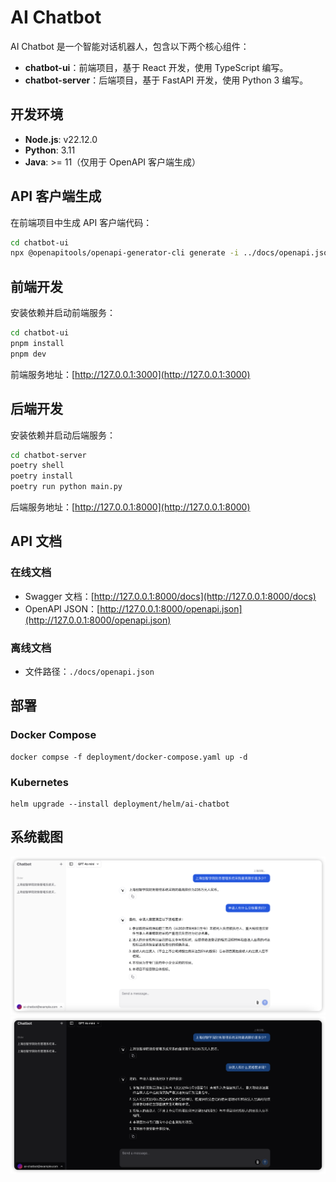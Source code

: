 # AI Chatbot

AI Chatbot 是一个智能对话机器人，包含以下两个核心组件：
- **chatbot-ui**：前端项目，基于 React 开发，使用 TypeScript 编写。
- **chatbot-server**：后端项目，基于 FastAPI 开发，使用 Python 3 编写。

## 开发环境
- **Node.js**: v22.12.0
- **Python**: 3.11
- **Java**: >= 11（仅用于 OpenAPI 客户端生成）

## API 客户端生成

在前端项目中生成 API 客户端代码：
```bash
cd chatbot-ui
npx @openapitools/openapi-generator-cli generate -i ../docs/openapi.json -o ./lib/generated -g typescript-axios
```

## 前端开发

安装依赖并启动前端服务：
```bash
cd chatbot-ui
pnpm install
pnpm dev
```

前端服务地址：[http://127.0.0.1:3000](http://127.0.0.1:3000)

## 后端开发

安装依赖并启动后端服务：
```bash
cd chatbot-server
poetry shell
poetry install
poetry run python main.py 
```

后端服务地址：[http://127.0.0.1:8000](http://127.0.0.1:8000)

## API 文档

### 在线文档
- Swagger 文档：[http://127.0.0.1:8000/docs](http://127.0.0.1:8000/docs)
- OpenAPI JSON：[http://127.0.0.1:8000/openapi.json](http://127.0.0.1:8000/openapi.json)

### 离线文档
- 文件路径：`./docs/openapi.json`

## 部署

### Docker Compose

```
docker compse -f deployment/docker-compose.yaml up -d
```

### Kubernetes

```
helm upgrade --install deployment/helm/ai-chatbot
```

## 系统截图

![](docs/screenshots/light.png)
![](docs/screenshots/dark.png)